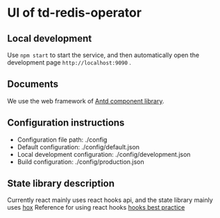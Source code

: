 # UI of td-redis-operator


## Local development
Use `npm start` to start the service, and then automatically open the development page `http://localhost:9090` .



## Documents
We use the web framework of <a href="https://ant-design.gitee.io/components/overview-cn">Antd component library</a>.



## Configuration instructions

* Configuration file path: ./config
* Default configuration: ./config/default.json
* Local development configuration: ./config/development.json
* Build configuration: ./config/production.json



## State library description

Currently react mainly uses react hooks api, and the state library mainly uses [hox](https://github.com/umijs/hox/blob/master/README-cn.md)
Reference for using react hooks [hooks best practice](http://wiki.tongdun.me/pages/viewpage.action?pageId=33236516)
